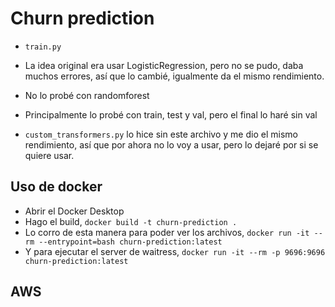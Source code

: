 # Churn prediction

- `train.py`

- La idea original era usar LogisticRegression, pero no se pudo, daba muchos errores, así que lo cambié, igualmente da el mismo rendimiento.
- No lo probé con randomforest
- Principalmente lo probé con train, test y val, pero el final lo haré sin val
- `custom_transformers.py` lo hice sin este archivo y me dio el mismo rendimiento, así que por ahora no lo voy a usar, pero lo dejaré por si se quiere usar.

## Uso de docker
- Abrir el Docker Desktop
- Hago el build, `docker build -t churn-prediction .`
- Lo corro de esta manera para poder ver los archivos, `docker run -it --rm --entrypoint=bash churn-prediction:latest`
- Y para ejecutar el server de waitress, `docker run -it --rm -p 9696:9696 churn-prediction:latest`

## AWS
